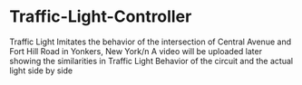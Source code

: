 # Traffic-Light-Controller
Traffic Light Imitates the behavior of the intersection of Central Avenue and Fort Hill Road in Yonkers, New York/n
A video will be uploaded later showing the similarities in Traffic Light Behavior of the circuit and the actual light side by side
